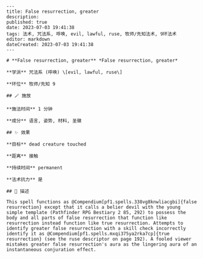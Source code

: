 
    ---
    title: False resurrection, greater
    description: 
    published: true
    date: 2023-07-03 19:41:38
    tags: 法术, 咒法系, 呼唤, evil, lawful, ruse, 牧师/先知法术, 9环法术
    editor: markdown
    dateCreated: 2023-07-03 19:41:38
    ---

    # **False resurrection, greater** *False resurrection, greater*

    **学派** 咒法系 (呼唤) \[evil, lawful, ruse\] 

    **环位** 牧师/先知 9

    ## 🪄 施放

    **施法时间** 1 分钟

    **成分** 语言, 姿势, 材料, 圣徽

    ## ✨ 效果 

    **目标** dead creature touched 

    **距离** 接触  

    **持续时间** permanent 

    **法术抗力** 是

    ## 📖 描述

    This spell functions as @Compendium[pf1.spells.338vg8knwliacgbi]{false resurrection} except that it calls a belier devil with the young simple template (Pathfinder RPG Bestiary 2 85, 292) to possess the body and all parts of false resurrection that function like resurrection instead function like true resurrection. Attempts to identify greater false resurrection with a skill check incorrectly identify it as @Compendium[pf1.spells.mxqi375ya2rka7cp]{true resurrection} (see the ruse descriptor on page 192). A fooled viewer mistakes greater false resurrection's aura as the lingering aura of an instantaneous conjuration effect.
    